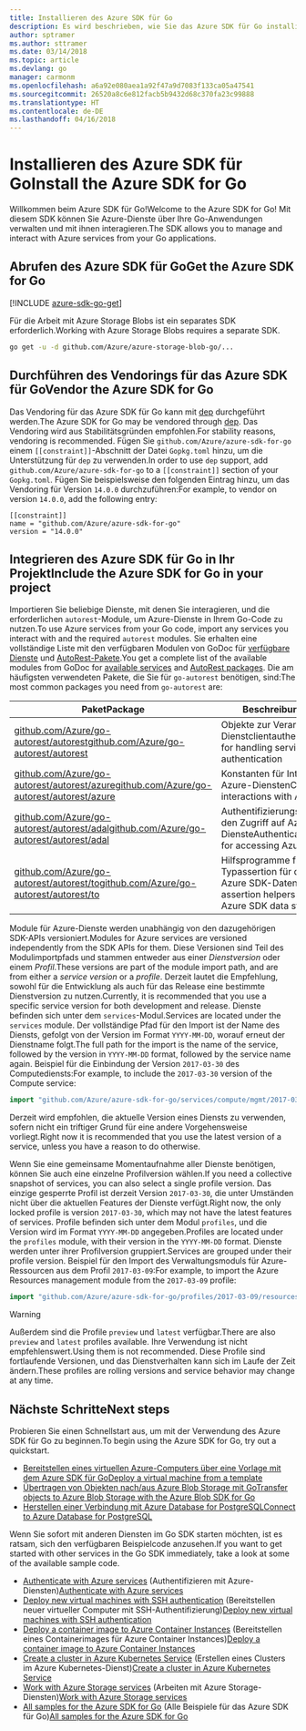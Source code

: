 ```yaml
---
title: Installieren des Azure SDK für Go
description: Es wird beschrieben, wie Sie das Azure SDK für Go installieren und konfigurieren und das Vendoring dafür durchführen.
author: sptramer
ms.author: sttramer
ms.date: 03/14/2018
ms.topic: article
ms.devlang: go
manager: carmonm
ms.openlocfilehash: a6a92e080aea1a92f47a9d7083f133ca05a47541
ms.sourcegitcommit: 26520a8c6e812facb5b9432d68c370fa23c99888
ms.translationtype: HT
ms.contentlocale: de-DE
ms.lasthandoff: 04/16/2018
---
```

# <a name="install-the-azure-sdk-for-go"></a><span data-ttu-id="50be3-103">Installieren des Azure SDK für Go</span><span class="sxs-lookup"><span data-stu-id="50be3-103">Install the Azure SDK for Go</span></span>

<span data-ttu-id="50be3-104">Willkommen beim Azure SDK für Go!</span><span class="sxs-lookup"><span data-stu-id="50be3-104">Welcome to the Azure SDK for Go!</span></span> <span data-ttu-id="50be3-105">Mit diesem SDK können Sie Azure-Dienste über Ihre Go-Anwendungen verwalten und mit ihnen interagieren.</span><span class="sxs-lookup"><span data-stu-id="50be3-105">The SDK allows you to manage and interact with Azure services from your Go applications.</span></span>

## <a name="get-the-azure-sdk-for-go"></a><span data-ttu-id="50be3-106">Abrufen des Azure SDK für Go</span><span class="sxs-lookup"><span data-stu-id="50be3-106">Get the Azure SDK for Go</span></span>

[!INCLUDE [azure-sdk-go-get](includes/azure-sdk-go-get.md)]

<span data-ttu-id="50be3-107">Für die Arbeit mit Azure Storage Blobs ist ein separates SDK erforderlich.</span><span class="sxs-lookup"><span data-stu-id="50be3-107">Working with Azure Storage Blobs requires a separate SDK.</span></span>

```bash
go get -u -d github.com/Azure/azure-storage-blob-go/...
```

## <a name="vendor-the-azure-sdk-for-go"></a><span data-ttu-id="50be3-108">Durchführen des Vendorings für das Azure SDK für Go</span><span class="sxs-lookup"><span data-stu-id="50be3-108">Vendor the Azure SDK for Go</span></span>

<span data-ttu-id="50be3-109">Das Vendoring für das Azure SDK für Go kann mit [dep](https://github.com/golang/dep) durchgeführt werden.</span><span class="sxs-lookup"><span data-stu-id="50be3-109">The Azure SDK for Go may be vendored through [dep](https://github.com/golang/dep).</span></span> <span data-ttu-id="50be3-110">Das Vendoring wird aus Stabilitätsgründen empfohlen.</span><span class="sxs-lookup"><span data-stu-id="50be3-110">For stability reasons, vendoring is recommended.</span></span> <span data-ttu-id="50be3-111">Fügen Sie `github.com/Azure/azure-sdk-for-go` einem `[[constraint]]`-Abschnitt der Datei `Gopkg.toml` hinzu, um die Unterstützung für `dep` zu verwenden.</span><span class="sxs-lookup"><span data-stu-id="50be3-111">In order to use `dep` support, add `github.com/Azure/azure-sdk-for-go` to a `[[constraint]]` section of your `Gopkg.toml`.</span></span> <span data-ttu-id="50be3-112">Fügen Sie beispielsweise den folgenden Eintrag hinzu, um das Vendoring für Version `14.0.0` durchzuführen:</span><span class="sxs-lookup"><span data-stu-id="50be3-112">For example, to vendor on version `14.0.0`, add the following entry:</span></span>

```
[[constraint]]
name = "github.com/Azure/azure-sdk-for-go"
version = "14.0.0"
```

## <a name="include-the-azure-sdk-for-go-in-your-project"></a><span data-ttu-id="50be3-113">Integrieren des Azure SDK für Go in Ihr Projekt</span><span class="sxs-lookup"><span data-stu-id="50be3-113">Include the Azure SDK for Go in your project</span></span>

<span data-ttu-id="50be3-114">Importieren Sie beliebige Dienste, mit denen Sie interagieren, und die erforderlichen `autorest`-Module, um Azure-Dienste in Ihrem Go-Code zu nutzen.</span><span class="sxs-lookup"><span data-stu-id="50be3-114">To use Azure services from your Go code, import any services you interact with and the required `autorest` modules.</span></span>
<span data-ttu-id="50be3-115">Sie erhalten eine vollständige Liste mit den verfügbaren Modulen von GoDoc für [verfügbare Dienste](https://godoc.org/github.com/Azure/azure-sdk-for-go) und [AutoRest-Pakete](https://godoc.org/github.com/Azure/go-autorest).</span><span class="sxs-lookup"><span data-stu-id="50be3-115">You get a complete list of the available modules from GoDoc for [available services](https://godoc.org/github.com/Azure/azure-sdk-for-go) and [AutoRest packages](https://godoc.org/github.com/Azure/go-autorest).</span></span> <span data-ttu-id="50be3-116">Die am häufigsten verwendeten Pakete, die Sie für `go-autorest` benötigen, sind:</span><span class="sxs-lookup"><span data-stu-id="50be3-116">The most common packages you need from `go-autorest` are:</span></span>

| <span data-ttu-id="50be3-117">Paket</span><span class="sxs-lookup"><span data-stu-id="50be3-117">Package</span></span> | <span data-ttu-id="50be3-118">Beschreibung</span><span class="sxs-lookup"><span data-stu-id="50be3-118">Description</span></span> |
|---------|-------------|
| <span data-ttu-id="50be3-119">[github.com/Azure/go-autorest/autorest][autorest]</span><span class="sxs-lookup"><span data-stu-id="50be3-119">[github.com/Azure/go-autorest/autorest][autorest]</span></span> | <span data-ttu-id="50be3-120">Objekte zur Verarbeitung der Dienstclientauthentifizierung</span><span class="sxs-lookup"><span data-stu-id="50be3-120">Objects for handling service client authentication</span></span> |
| <span data-ttu-id="50be3-121">[github.com/Azure/go-autorest/autorest/azure][autorest/azure]</span><span class="sxs-lookup"><span data-stu-id="50be3-121">[github.com/Azure/go-autorest/autorest/azure][autorest/azure]</span></span> | <span data-ttu-id="50be3-122">Konstanten für Interaktionen mit Azure-Diensten</span><span class="sxs-lookup"><span data-stu-id="50be3-122">Constants for interactions with Azure services</span></span> |
| <span data-ttu-id="50be3-123">[github.com/Azure/go-autorest/autorest/adal][autorest/adal]</span><span class="sxs-lookup"><span data-stu-id="50be3-123">[github.com/Azure/go-autorest/autorest/adal][autorest/adal]</span></span> | <span data-ttu-id="50be3-124">Authentifizierungsmechanismen für den Zugriff auf Azure-Dienste</span><span class="sxs-lookup"><span data-stu-id="50be3-124">Authentication mechanisms for accessing Azure services</span></span> |
| <span data-ttu-id="50be3-125">[github.com/Azure/go-autorest/autorest/to][autorest/to]</span><span class="sxs-lookup"><span data-stu-id="50be3-125">[github.com/Azure/go-autorest/autorest/to][autorest/to]</span></span> | <span data-ttu-id="50be3-126">Hilfsprogramme für die Typassertion für die Arbeit mit Azure SDK-Datenstrukturen</span><span class="sxs-lookup"><span data-stu-id="50be3-126">Type assertion helpers for working with Azure SDK data structures</span></span> |

[autorest]: https://godoc.org/github.com/Azure/go-autorest/autorest
[autorest/azure]: https://godoc.org/github.com/Azure/go-autorest/autorest/azure
[autorest/adal]: https://godoc.org/github.com/Azure/go-autorest/autorest/adal
[autorest/to]: https://godoc.org/github.com/Azure/go-autorest/autorest/to

<span data-ttu-id="50be3-127">Module für Azure-Dienste werden unabhängig von den dazugehörigen SDK-APIs versioniert.</span><span class="sxs-lookup"><span data-stu-id="50be3-127">Modules for Azure services are versioned independently from the SDK APIs for them.</span></span> <span data-ttu-id="50be3-128">Diese Versionen sind Teil des Modulimportpfads und stammen entweder aus einer _Dienstversion_ oder einem _Profil_.</span><span class="sxs-lookup"><span data-stu-id="50be3-128">These versions are part of the module import path, and are from either a _service version_ or a _profile_.</span></span> <span data-ttu-id="50be3-129">Derzeit lautet die Empfehlung, sowohl für die Entwicklung als auch für das Release eine bestimmte Dienstversion zu nutzen.</span><span class="sxs-lookup"><span data-stu-id="50be3-129">Currently, it is recommended that you use a specific service version for both development and release.</span></span> <span data-ttu-id="50be3-130">Dienste befinden sich unter dem `services`-Modul.</span><span class="sxs-lookup"><span data-stu-id="50be3-130">Services are located under the `services` module.</span></span> <span data-ttu-id="50be3-131">Der vollständige Pfad für den Import ist der Name des Diensts, gefolgt von der Version im Format `YYYY-MM-DD`, worauf erneut der Dienstname folgt.</span><span class="sxs-lookup"><span data-stu-id="50be3-131">The full path for the import is the name of the service, followed by the version in `YYYY-MM-DD` format, followed by the service name again.</span></span> <span data-ttu-id="50be3-132">Beispiel für die Einbindung der Version `2017-03-30` des Computediensts:</span><span class="sxs-lookup"><span data-stu-id="50be3-132">For example, to include the `2017-03-30` version of the Compute service:</span></span>

```go
import "github.com/Azure/azure-sdk-for-go/services/compute/mgmt/2017-03-30/compute"
```

<span data-ttu-id="50be3-133">Derzeit wird empfohlen, die aktuelle Version eines Diensts zu verwenden, sofern nicht ein triftiger Grund für eine andere Vorgehensweise vorliegt.</span><span class="sxs-lookup"><span data-stu-id="50be3-133">Right now it is recommended that you use the latest version of a service, unless you have a reason to do otherwise.</span></span>

<span data-ttu-id="50be3-134">Wenn Sie eine gemeinsame Momentaufnahme aller Dienste benötigen, können Sie auch eine einzelne Profilversion wählen.</span><span class="sxs-lookup"><span data-stu-id="50be3-134">If you need a collective snapshot of services, you can also select a single profile version.</span></span> <span data-ttu-id="50be3-135">Das einzige gesperrte Profil ist derzeit Version `2017-03-30`, die unter Umständen nicht über die aktuellen Features der Dienste verfügt.</span><span class="sxs-lookup"><span data-stu-id="50be3-135">Right now, the only locked profile is version `2017-03-30`, which may not have the latest features of services.</span></span> <span data-ttu-id="50be3-136">Profile befinden sich unter dem Modul `profiles`, und die Version wird im Format `YYYY-MM-DD` angegeben.</span><span class="sxs-lookup"><span data-stu-id="50be3-136">Profiles are located under the `profiles` module, with their version in the `YYYY-MM-DD` format.</span></span> <span data-ttu-id="50be3-137">Dienste werden unter ihrer Profilversion gruppiert.</span><span class="sxs-lookup"><span data-stu-id="50be3-137">Services are grouped under their profile version.</span></span> <span data-ttu-id="50be3-138">Beispiel für den Import des Verwaltungsmoduls für Azure-Ressourcen aus dem Profil `2017-03-09`:</span><span class="sxs-lookup"><span data-stu-id="50be3-138">For example, to import the Azure Resources management module from the `2017-03-09` profile:</span></span>

```go
import "github.com/Azure/azure-sdk-for-go/profiles/2017-03-09/resources/mgmt/resources"
```

> [!WARNING]
> <span data-ttu-id="50be3-139">Außerdem sind die Profile `preview` und `latest` verfügbar.</span><span class="sxs-lookup"><span data-stu-id="50be3-139">There are also `preview` and `latest` profiles available.</span></span> <span data-ttu-id="50be3-140">Ihre Verwendung ist nicht empfehlenswert.</span><span class="sxs-lookup"><span data-stu-id="50be3-140">Using them is not recommended.</span></span> <span data-ttu-id="50be3-141">Diese Profile sind fortlaufende Versionen, und das Dienstverhalten kann sich im Laufe der Zeit ändern.</span><span class="sxs-lookup"><span data-stu-id="50be3-141">These profiles are rolling versions and service behavior may change at any time.</span></span>

## <a name="next-steps"></a><span data-ttu-id="50be3-142">Nächste Schritte</span><span class="sxs-lookup"><span data-stu-id="50be3-142">Next steps</span></span>

<span data-ttu-id="50be3-143">Probieren Sie einen Schnellstart aus, um mit der Verwendung des Azure SDK für Go zu beginnen.</span><span class="sxs-lookup"><span data-stu-id="50be3-143">To begin using the Azure SDK for Go, try out a quickstart.</span></span>

* [<span data-ttu-id="50be3-144">Bereitstellen eines virtuellen Azure-Computers über eine Vorlage mit dem Azure SDK für Go</span><span class="sxs-lookup"><span data-stu-id="50be3-144">Deploy a virtual machine from a template</span></span>](azure-sdk-go-qs-vm.md)
* [<span data-ttu-id="50be3-145">Übertragen von Objekten nach/aus Azure Blob Storage mit Go</span><span class="sxs-lookup"><span data-stu-id="50be3-145">Transfer objects to Azure Blob Storage with the Azure Blob SDK for Go</span></span>](/azure/storage/blobs/storage-quickstart-blobs-go?toc=%2fgo%2fazure%2ftoc.json)
* [<span data-ttu-id="50be3-146">Herstellen einer Verbindung mit Azure Database for PostgreSQL</span><span class="sxs-lookup"><span data-stu-id="50be3-146">Connect to Azure Database for PostgreSQL</span></span>](/azure/postgresql/connect-go?toc=%2fgo%2fazure%2ftoc.json)

<span data-ttu-id="50be3-147">Wenn Sie sofort mit anderen Diensten im Go SDK starten möchten, ist es ratsam, sich den verfügbaren Beispielcode anzusehen.</span><span class="sxs-lookup"><span data-stu-id="50be3-147">If you want to get started with other services in the Go SDK immediately, take a look at some of the available sample code.</span></span>

* <span data-ttu-id="50be3-148">[Authenticate with Azure services](https://github.com/Azure-Samples/azure-sdk-for-go-samples/tree/master/iam) (Authentifizieren mit Azure-Diensten)</span><span class="sxs-lookup"><span data-stu-id="50be3-148">[Authenticate with Azure services](https://github.com/Azure-Samples/azure-sdk-for-go-samples/tree/master/iam)</span></span>
* <span data-ttu-id="50be3-149">[Deploy new virtual machines with SSH authentication](https://github.com/Azure-Samples/azure-sdk-for-go-samples/tree/master/compute) (Bereitstellen neuer virtueller Computer mit SSH-Authentifizierung)</span><span class="sxs-lookup"><span data-stu-id="50be3-149">[Deploy new virtual machines with SSH authentication](https://github.com/Azure-Samples/azure-sdk-for-go-samples/tree/master/compute)</span></span>
* <span data-ttu-id="50be3-150">[Deploy a container image to Azure Container Instances](https://github.com/Azure-Samples/azure-sdk-for-go-samples/tree/master/containerinstance) (Bereitstellen eines Containerimages für Azure Container Instances)</span><span class="sxs-lookup"><span data-stu-id="50be3-150">[Deploy a container image to Azure Container Instances](https://github.com/Azure-Samples/azure-sdk-for-go-samples/tree/master/containerinstance)</span></span>
* <span data-ttu-id="50be3-151">[Create a cluster in Azure Kubernetes Service](https://github.com/Azure-Samples/azure-sdk-for-go-samples/tree/master/containerservice) (Erstellen eines Clusters im Azure Kubernetes-Dienst)</span><span class="sxs-lookup"><span data-stu-id="50be3-151">[Create a cluster in Azure Kubernetes Service](https://github.com/Azure-Samples/azure-sdk-for-go-samples/tree/master/containerservice)</span></span>
* <span data-ttu-id="50be3-152">[Work with Azure Storage services](https://github.com/Azure-Samples/azure-sdk-for-go-samples/tree/master/storage) (Arbeiten mit Azure Storage-Diensten)</span><span class="sxs-lookup"><span data-stu-id="50be3-152">[Work with Azure Storage services](https://github.com/Azure-Samples/azure-sdk-for-go-samples/tree/master/storage)</span></span>
* <span data-ttu-id="50be3-153">[All samples for the Azure SDK for Go](https://github.com/azure-samples/azure-sdk-for-go-samples) (Alle Beispiele für das Azure SDK für Go)</span><span class="sxs-lookup"><span data-stu-id="50be3-153">[All samples for the Azure SDK for Go](https://github.com/azure-samples/azure-sdk-for-go-samples)</span></span>
